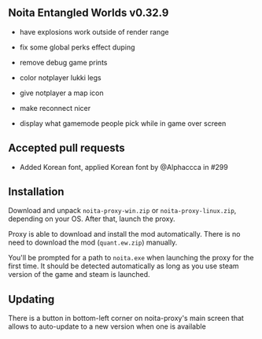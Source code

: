 ## Noita Entangled Worlds v0.32.9

- have explosions work outside of render range

- fix some global perks effect duping

- remove debug game prints

- color notplayer lukki legs

- give notplayer a map icon

- make reconnect nicer

- display what gamemode people pick while in game over screen

## Accepted pull requests

- Added Korean font, applied Korean font by @Alphaccca in #299
## Installation


Download and unpack `noita-proxy-win.zip` or `noita-proxy-linux.zip`, depending on your OS. After that, launch the proxy.


Proxy is able to download and install the mod automatically. There is no need to download the mod (`quant.ew.zip`) manually.


You'll be prompted for a path to `noita.exe` when launching the proxy for the first time.
It should be detected automatically as long as you use steam version of the game and steam is launched.
        

## Updating


There is a button in bottom-left corner on noita-proxy's main screen that allows to auto-update to a new version when one is available

